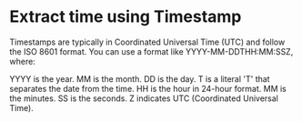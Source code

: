 # Extract time using Timestamp
Timestamps are typically in Coordinated Universal Time (UTC) and follow the ISO 8601 format. You can use a format like YYYY-MM-DDTHH:MM:SSZ, where:

YYYY is the year.
MM is the month.
DD is the day.
T is a literal 'T' that separates the date from the time.
HH is the hour in 24-hour format.
MM is the minutes.
SS is the seconds.
Z indicates UTC (Coordinated Universal Time).
